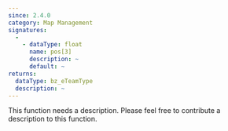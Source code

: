 ```yaml
---
since: 2.4.0
category: Map Management
signatures:
  -
    - dataType: float
      name: pos[3]
      description: ~
      default: ~
returns:
  dataType: bz_eTeamType
  description: ~
---
```


This function needs a description. Please feel free to contribute a description to this function.
